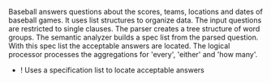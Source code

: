 Baseball answers questions about the scores, teams, locations and dates of baseball games. It uses list structures to organize data. The input questions are restricted to single clauses. The parser creates a tree structure of word groups. The semantic analyzer builds a spec list from the parsed question. With this spec list the acceptable answers are located. The logical processor processes the aggregations for 'every', 'either' and 'how many'.

+ ! Uses a specification list to locate acceptable answers